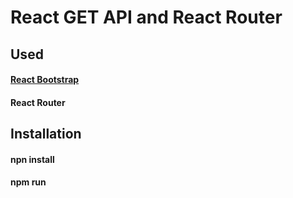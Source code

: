 # React GET API and React Router

## Used
#### [React Bootstrap](https://react-bootstrap.netlify.app/)
#### React Router

## Installation

#### npn install
#### npm run
